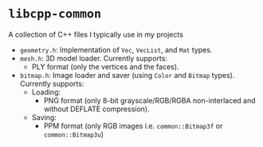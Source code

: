 # `libcpp-common`

A collection of C++ files I typically use in my projects

* `geometry.h`: Implementation of `Vec`, `VecList`, and `Mat` types.
* `mesh.h`: 3D model loader. Currently supports:
  * PLY format (only the vertices and the faces).
* `bitmap.h`: Image loader and saver (using `Color` and `Bitmap` types). Currently supports:
  * Loading:
    * PNG format (only 8-bit grayscale/RGB/RGBA non-interlaced and without DEFLATE compression).
  * Saving:
    * PPM format (only RGB images i.e. `common::Bitmap3f` or `common::Bitmap3u`)
